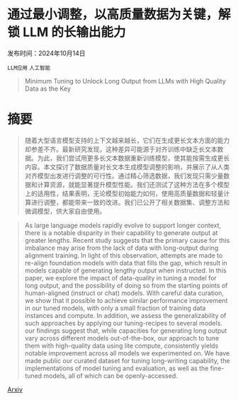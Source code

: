 # 通过最小调整，以高质量数据为关键，解锁 LLM 的长输出能力

发布时间：2024年10月14日

`LLM应用` `人工智能`

> Minimum Tuning to Unlock Long Output from LLMs with High Quality Data as the Key

# 摘要

> 随着大型语言模型支持的上下文越来越长，它们在生成更长文本方面的能力却参差不齐。最新研究发现，这种差异可能源于对齐训练中缺乏长文本数据。为此，我们尝试用更多长文本数据重新训练模型，使其能按需生成更长内容。本文探讨了数据质量对长文本生成模型调整的影响，并展示了从人类对齐模型出发进行调整的可行性。通过精心筛选数据，我们发现只需少量数据和计算资源，就能显著提升模型性能。我们还测试了这种方法在多个模型上的适用性，结果表明，无论模型初始能力如何，使用高质量数据和轻量计算进行调整，都能带来一致的改进。我们已公开了相关数据集、调整方法和微调模型，供大家自由使用。

> As large language models rapidly evolve to support longer context, there is a notable disparity in their capability to generate output at greater lengths. Recent study suggests that the primary cause for this imbalance may arise from the lack of data with long-output during alignment training. In light of this observation, attempts are made to re-align foundation models with data that fills the gap, which result in models capable of generating lengthy output when instructed. In this paper, we explore the impact of data-quality in tuning a model for long output, and the possibility of doing so from the starting points of human-aligned (instruct or chat) models. With careful data curation, we show that it possible to achieve similar performance improvement in our tuned models, with only a small fraction of training data instances and compute. In addition, we assess the generalizability of such approaches by applying our tuning-recipes to several models. our findings suggest that, while capacities for generating long output vary across different models out-of-the-box, our approach to tune them with high-quality data using lite compute, consistently yields notable improvement across all models we experimented on. We have made public our curated dataset for tuning long-writing capability, the implementations of model tuning and evaluation, as well as the fine-tuned models, all of which can be openly-accessed.

[Arxiv](https://arxiv.org/abs/2410.10210)